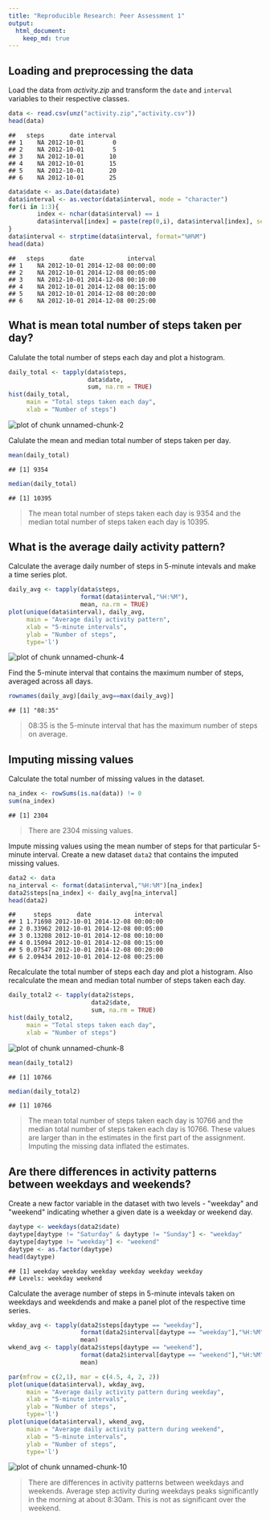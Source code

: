 ```yaml
---
title: "Reproducible Research: Peer Assessment 1"
output: 
  html_document:
    keep_md: true
---
```



## Loading and preprocessing the data

Load the data from  *activity.zip* and transform the `date` and `interval` 
variables to their respective classes.

```r
data <- read.csv(unz("activity.zip","activity.csv"))
head(data)
```

```
##   steps       date interval
## 1    NA 2012-10-01        0
## 2    NA 2012-10-01        5
## 3    NA 2012-10-01       10
## 4    NA 2012-10-01       15
## 5    NA 2012-10-01       20
## 6    NA 2012-10-01       25
```

```r
data$date <- as.Date(data$date)
data$interval <- as.vector(data$interval, mode = "character")
for(i in 1:3){
        index <- nchar(data$interval) == i
        data$interval[index] = paste(rep(0,i), data$interval[index], sep = "")
}
data$interval <- strptime(data$interval, format="%H%M")
head(data)
```

```
##   steps       date            interval
## 1    NA 2012-10-01 2014-12-08 00:00:00
## 2    NA 2012-10-01 2014-12-08 00:05:00
## 3    NA 2012-10-01 2014-12-08 00:10:00
## 4    NA 2012-10-01 2014-12-08 00:15:00
## 5    NA 2012-10-01 2014-12-08 00:20:00
## 6    NA 2012-10-01 2014-12-08 00:25:00
```

## What is mean total number of steps taken per day?

Calulate the total number of steps each day and plot a histogram.

```r
daily_total <- tapply(data$steps, 
                      data$date, 
                      sum, na.rm = TRUE)
hist(daily_total,
     main = "Total steps taken each day",
     xlab = "Number of steps")
```

![plot of chunk unnamed-chunk-2](figure/unnamed-chunk-2.png) 

Calulate the mean and median total number of steps taken per day.

```r
mean(daily_total)
```

```
## [1] 9354
```

```r
median(daily_total)
```

```
## [1] 10395
```
> The mean total number of steps taken each day is 9354
> and the median total number of steps taken each day is 10395.

## What is the average daily activity pattern?

Calculate the average daily number of steps in 5-minute intevals and make a time
series plot.

```r
daily_avg <- tapply(data$steps, 
                    format(data$interval,"%H:%M"), 
                    mean, na.rm = TRUE)
plot(unique(data$interval), daily_avg, 
     main = "Average daily activity pattern",
     xlab = "5-minute intervals",
     ylab = "Number of steps",
     type='l')
```

![plot of chunk unnamed-chunk-4](figure/unnamed-chunk-4.png) 

Find the 5-minute interval that contains the maximum number of steps, averaged
across all days.

```r
rownames(daily_avg)[daily_avg==max(daily_avg)]
```

```
## [1] "08:35"
```
> 08:35 is the 5-minute interval
> that has the maximum number of steps on average.

## Imputing missing values

Calculate the total number of missing values in the dataset.

```r
na_index <- rowSums(is.na(data)) != 0
sum(na_index)
```

```
## [1] 2304
```
> There are 2304 missing values.

Impute missing values using the mean number of steps for that particular 
5-minute interval. Create a new dataset `data2` that contains the imputed 
missing values. 

```r
data2 <- data
na_interval <- format(data$interval,"%H:%M")[na_index]
data2$steps[na_index] <- daily_avg[na_interval]
head(data2)
```

```
##     steps       date            interval
## 1 1.71698 2012-10-01 2014-12-08 00:00:00
## 2 0.33962 2012-10-01 2014-12-08 00:05:00
## 3 0.13208 2012-10-01 2014-12-08 00:10:00
## 4 0.15094 2012-10-01 2014-12-08 00:15:00
## 5 0.07547 2012-10-01 2014-12-08 00:20:00
## 6 2.09434 2012-10-01 2014-12-08 00:25:00
```

Recalculate the total number of steps each day and plot a histogram. Also 
recalculate the mean and median total number of steps taken each day.

```r
daily_total2 <- tapply(data2$steps, 
                       data2$date, 
                       sum, na.rm = TRUE)
hist(daily_total2,
     main = "Total steps taken each day",
     xlab = "Number of steps")
```

![plot of chunk unnamed-chunk-8](figure/unnamed-chunk-8.png) 

```r
mean(daily_total2)
```

```
## [1] 10766
```

```r
median(daily_total2)
```

```
## [1] 10766
```
> The mean total number of steps taken each day is
> 10766 and the median total number of steps taken
> each day is 10766. These values are larger than 
> in the estimates in the first part of the assignment. Imputing the missing
> data inflated the estimates.

## Are there differences in activity patterns between weekdays and weekends?

Create a new factor variable in the dataset with two levels - "weekday" and 
"weekend" indicating whether a given date is a weekday or weekend day.

```r
daytype <- weekdays(data2$date)
daytype[daytype != "Saturday" & daytype != "Sunday"] <- "weekday"
daytype[daytype != "weekday"] <- "weekend"
daytype <- as.factor(daytype)
head(daytype)
```

```
## [1] weekday weekday weekday weekday weekday weekday
## Levels: weekday weekend
```

Calculate the average number of steps in 5-minute intevals taken on weekdays and
weekdends and make a panel plot of the respective time series.

```r
wkday_avg <- tapply(data2$steps[daytype == "weekday"], 
                    format(data2$interval[daytype == "weekday"],"%H:%M"), 
                    mean)
wkend_avg <- tapply(data2$steps[daytype == "weekend"], 
                    format(data2$interval[daytype == "weekend"],"%H:%M"), 
                    mean)

par(mfrow = c(2,1), mar = c(4.5, 4, 2, 2))
plot(unique(data$interval), wkday_avg,
     main = "Average daily activity pattern during weekday",
     xlab = "5-minute intervals",
     ylab = "Number of steps",
     type='l')
plot(unique(data$interval), wkend_avg,
     main = "Average daily activity pattern during weekend",
     xlab = "5-minute intervals",
     ylab = "Number of steps",
     type='l')
```

![plot of chunk unnamed-chunk-10](figure/unnamed-chunk-10.png) 

> There are differences in activity patterns between weekdays and weekends. 
> Average step activity during weekdays peaks significantly  in the morning
> at about 8:30am. This is not as significant over the weekend.
